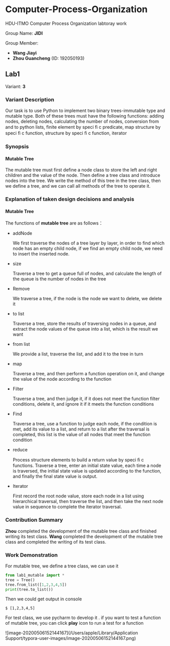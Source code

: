 # Computer-Process-Organization
HDU-ITMO Computer Process Organization labtoray work

Group Name: **JIDI**

Group Member: 

- **Wang Jiayi**
- **Zhou Guancheng** (ID: 192050193)

## Lab1 

Variant:  **3**

### Variant Description

Our task is to use Python to implement two binary trees-immutable type and mutable type.  Both of these trees must have the following functions: adding nodes, deleting nodes, calculating the number of nodes, conversion from and to python lists, finite element by speci ﬁ c predicate, map structure by speci ﬁ c function, structure by speci ﬁ c function, iterator

### Synopsis 

#### Mutable Tree

The mutable tree must first define a node class to store the left and right children and the value of the node. Then define a tree class and introduce nodes into the tree. We write the method of this tree in the tree class, then we define a tree, and we can call all methods of the tree to operate it.

### Explanation of taken design decisions and analysis

#### Mutable Tree

The functions of **mutable tree** are as follows：

- addNode

  We first traverse the nodes of a tree layer by layer, in order to find which node has an empty child node, if we find an empty child node, we need to insert the inserted node.

- size

  Traverse a tree to get a queue full of nodes, and calculate the length of the queue is the number of nodes in the tree

- Remove

  We traverse a tree, if the node is the node we want to delete, we delete it

- to list

  Traverse a tree, store the results of traversing nodes in a queue, and extract the node values of the queue into a list, which is the result we want

- from list

  We provide a list, traverse the list, and add it to the tree in turn

- map

  Traverse a tree, and then perform a function operation on it, and change the value of the node according to the function

- Filter

  Traverse a tree, and then judge it, if it does not meet the function filter conditions, delete it, and ignore it if it meets the function conditions

- Find

  Traverse a tree, use a function to judge each node, if the condition is met, add its value to a list, and return to a list after the traversal is completed, this list is the value of all nodes that meet the function condition

- reduce

  Process structure elements to build a return value by speci ﬁ c functions. Traverse a tree, enter an initial state value, each time a node is traversed, the initial state value is updated according to the function, and finally the final state value is output.

- Iterator

  First record the root node value, store each node in a list using hierarchical traversal, then traverse the list, and then take the next node value in sequence to complete the iterator traversal.

### Contribution Summary

**Zhou** completed the development of the mutable tree class and finished writing its test class. **Wang** completed the development of the mutable tree class and completed the writing of its test class.

### Work Demonstration

For mutable tree, we define a tree class, we can use it

```python
from lab1_mutable import *
tree = Tree()
tree.from_list([1,2,3,4,5])
print(tree.to_list())
```

Then we could get output in console

```shell
$ [1,2,3,4,5]
```

For test class, we use pycharm to develop it . if you want to test a function of mutable tree, you can click  **play** icon to run a test for a function

![image-20200506152144167](/Users/apple/Library/Application Support/typora-user-images/image-20200506152144167.png)



###### 





